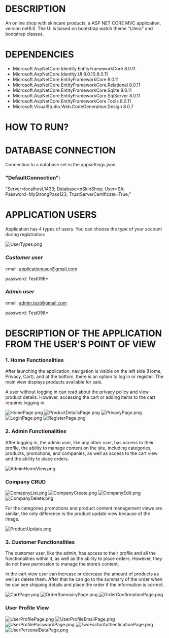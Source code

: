 # **DESCRIPTION**

An online shop with skincare products, a ASP NET CORE MVC application, version net8.0.
The UI is based on bootstrap watch theme "Litera" and bootstrap classes.

# **DEPENDENCIES**

- Microsoft.AspNetCore.Identity.EntityFrameworkCore 8.0.11
- Microsoft.AspNetCore.Identity.UI 8.0.10;8.0.11
- Microsoft.AspNetCore.EntityFrameworkCore 8.0.11
- Microsoft.AspNetCore.EntityFrameworkCore.Relational 8.0.11
- Microsoft.AspNetCore.EntityFrameworkCore.Sqlite 8.0.11
- Microsoft.AspNetCore.EntityFrameworkCore.SqlServer 8.0.11
- Microsoft.AspNetCore.EntityFrameworkCore.Tools 8.0.11
- Microsoft.VisualStudio.Web.CodeGeneration.Design 8.0.7

# **HOW TO RUN?**



# **DATABASE CONNECTION**

Connection to a database set in the appsettings.json.


### "DefaultConnection": 

"Server=localhost,1433; Database=nSkinShop; User=SA; Password=MyStrongPass123; TrustServerCertificate=True;"

# APPLICATION USERS

Application has 4 types of users. You can choose the type of your account during registration:

![UserTypes.png](ReadMeFiles/UserTypes.png)

### _Customer user_

email: applicationuser@gmail.com

password: Test098*

### _Admin user_

email: admin.test@gmail.com

password: Test098*


# **DESCRIPTION OF THE APPLICATION FROM THE USER'S POINT OF VIEW**

### 1. Home Functionalities

After launching the application, navigation is visible on the left side (Home, Privacy, Cart), and at the bottom, there is an option to log in or register. The main view displays products available for sale.
 
A user without logging in can read about the privacy policy and view product details. However, accessing the cart or adding items to the cart requires logging in.

![HomePage.png](ReadMeFiles/HomePage.png)
![ProductDetailsPage.png](ReadMeFiles/ProductDetailsPage.png)
![PrivacyPage.png](ReadMeFiles/PrivacyPage.png)
![LoginPage.png](ReadMeFiles/LoginPage.png)
![RegisterPage.png](ReadMeFiles/RegisterPage.png)


### 2. Admin Functionalities

After logging in, the admin user, like any other user, has access to their profile, the ability to manage content on the site, including categories, products, promotions, and companies, as well as access to the cart view and the ability to place orders.


![AdminHomeView.png](ReadMeFiles/AdminHomeView.png)

### Company CRUD

![ComapnyList.png](ReadMeFiles/ComapnyList.png)
![CompanyCreate.png](ReadMeFiles/CompanyCreate.png)
![CompanyEdit.png](ReadMeFiles/CompanyEdit.png)
![CompanyDelete.png](ReadMeFiles/CompanyDelete.png)

For the categories,promotions and product content management views are similar, the only difference is the product update view because of the image.

![ProductUpdate.png](ReadMeFiles/ProductUpdate.png)

### 3. Customer Functionalities

The customer user, like the admin, has access to their profile and all the functionalities within it, as well as the ability to place orders. However, 
they do not have permission to manage the store’s content.

In the cart view user can increase or decrease the amount of products as well as delete them. 
After that he can go to the summary of the order when he can see shipping details and place the order if the information is correct.


![CartPage.png](ReadMeFiles/CartPage.png)
![OrderSummaryPage.png](ReadMeFiles/OrderSummaryPage.png)
![OrderConfirmationPage.png](ReadMeFiles/OrderConfirmationPage.png)

### User Profile View

![UserProfilePage.png](ReadMeFiles/UserProfilePage.png)
![UserProfileEmailPage.png](ReadMeFiles/UserProfileEmailPage.png)
![UserProfilePasswordPage.png](ReadMeFiles/UserProfilePasswordPage.png)
![TwoFactorAuthenticationPage.png](ReadMeFiles/TwoFactorAuthenticationPage.png)
![UserPersonalDataPage.png](ReadMeFiles/UserPersonalDataPage.png)